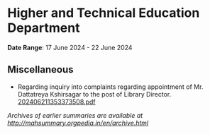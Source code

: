 # Higher and Technical Education Department

**Date Range**: 17 June 2024 - 22 June 2024


## Miscellaneous
- Regarding inquiry into complaints regarding appointment of Mr.  Dattatreya Kshirsagar to the post of Library Director.\
  [202406211353373508.pdf](https://gr.maharashtra.gov.in/Site/Upload/Government%20Resolutions/English/202406211353373508.pdf)


*Archives of earlier summaries are available at http://mahsummary.orgpedia.in/en/archive.html*